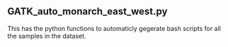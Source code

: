 ## GATK_auto_monarch_east_west.py

This has the python functions to automaticly gegerate bash scripts for all the samples in the dataset. 

